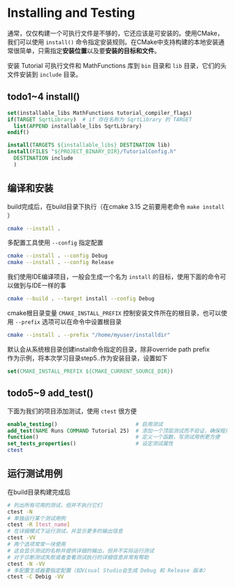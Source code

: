 # Installing and Testing  

通常，仅仅构建一个可执行文件是不够的，它还应该是可安装的。使用CMake，我们可以使用 `install()` 命令指定安装规则。在CMake中支持构建的本地安装通常很简单，只需指定**安装位置**以及要**安装的目标和文件**。  

安装 Tutorial 可执行文件和 MathFunctions 库到 `bin` 目录和 `lib` 目录，它们的头文件安装到 `include` 目录。  

## todo1~4 install()  

```cmake
set(installable_libs MathFunctions tutorial_compiler_flags)
if(TARGET SqrtLibrary)  # if 存在名称为 SqrtLibrary 的 TARGET
  list(APPEND installable_libs SqrtLibrary)
endif()

install(TARGETS ${installable_libs} DESTINATION lib)
install(FILES "${PROJECT_BINARY_DIR}/TutorialConfig.h"
  DESTINATION include
  )
```

## 编译和安装

build完成后，在build目录下执行（在cmake 3.15 之前要用老命令 `make install` ）  

```bash
cmake --install .
```

多配置工具使用 `--config` 指定配置  

```bash
cmake --install . --config Debug
cmake --install . --config Release
```

我们使用IDE编译项目，一般会生成一个名为 `install` 的目标，使用下面的命令可以做到与IDE一样的事  

```bash
cmake --build . --target install --config Debug
```

cmake根目录变量 `CMAKE_INSTALL_PREFIX` 控制安装文件所在的根目录，也可以使用 `--prefix` 选项可以在命令中设置根目录  

```bash
cmake --install . --prefix "/home/myuser/installdir"
```

默认会从系统根目录创建install命令指定的目录，除非override path prefix  
作为示例，将本次学习目录step5..作为安装目录，设置如下  

```cmake
set(CMAKE_INSTALL_PREFIX ${CMAKE_CURRENT_SOURCE_DIR})
```

## todo5~9 add_test()  

下面为我们的项目添加测试，使用 `ctest` 很方便  

```cmake
enable_testing()                         # 启用测试
add_test(NAME Runs COMMAND Tutorial 25)  # 添加一个顶层测试而不验证，确保程序能正常运行
function()                               # 定义一个函数，写测试用例更方便
set_tests_properties()                   # 设定测试属性
ctest
```

## 运行测试用例  

在build目录构建完成后  

```bash
# 列出所有可用的测试，但并不执行它们
ctest -N
# 单独运行某个测试用例
ctest -R [test_name]
# 在详细模式下运行测试，并显示更多的输出信息
ctest -VV
# 两个选项常常一块使用
# 这会显示测试的名称并提供详细的输出，但并不实际运行测试
# 对于诊断测试失败或者查看测试执行的详细信息非常有帮助
ctest -N -VV
# 多配置生成器要指定配置（如Visual Studio会生成 Debug 和 Release 版本）
ctest -C Debig -VV
```
